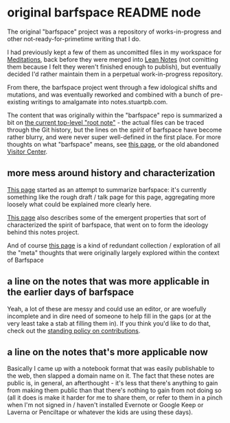 # original barfspace README node

The original "barfspace" project was a repository of works-in-progress and other not-ready-for-primetime writing that I do.

I had previously kept a few of them as uncomitted files in my workspace for [Meditations][], back before they were merged into [Lean Notes][] (not comitting them because I felt they weren't finished enough to publish), but eventually decided I'd rather maintain them in a perpetual work-in-progress repository.

From there, the barfspace project went through a few idological shifts and mutations, and was eventually reworked and combined with a bunch of pre-existing writings to amalgamate into notes.stuartpb.com.

The content that was originally within the "barfspace" repo is summarized a bit on [the current top-level "root note"][root] - the actual files can be traced through the Git history, but the lines on the *spirit* of barfspace have become rather blurry, and were never super well-defined in the first place. For more thoughts on what "barfspace" means, see [this page][name explainer], or the old abandoned [Visitor Center][].

[root]: 81cde66e-d238-4fc1-8381-648a3f90537d.md
[name explainer]: f5d72b81-ccb9-45d0-8029-be70895f65ca.md
[Visitor Center]: 434dd429-b16d-4924-996f-aaf2ebff29ef.md

## more mess around history and characterization

[This page][history] started as an attempt to summarize barfspace: it's currently something like the rough draft / talk page for this page, aggregating more loosely what could be explained more clearly here.

[history]: 0621dc44-9276-47ef-877b-56756163e04f.md

[This page][EBSB] also describes some of the emergent properties that sort of characterized the spirit of barfspace, that went on to form the ideology behind this notes project.

[EBSB]: 5675d6ea-59ed-4bc1-9c27-d1e3508ee95b.md

And of course [this page][BSMC] is a kind of redundant collection / exploration of all the "meta" thoughts that were originally largely explored within the context of Barfspace

[BSMC]: 8c5a1d30-97d9-4395-85be-b6c8ba57b239.md

## a line on the notes that was more applicable in the earlier days of barfspace

Yeah, a lot of these are messy and could use an editor, or are woefully incomplete and in dire need of someone to help fill in the gaps (or at the very least take a stab at filling them in). If you think you'd like to do that, check out the [standing policy on contributions][contributions].

[Lean Notes]: f00c3d23-8848-4bb4-8d7a-d009f7344374.md
[Meditations]: 8f2359ae-186f-4878-b5e5-33f3c177e6fc.md
[contributions]: 5b5e1a92-bd30-4827-9196-48a9c07c165a.md

## a line on the notes that's more applicable now

Basically I came up with a notebook format that was easily publishable to the web, then slapped a domain name on it. The fact that these notes are public is, in general, an afterthought - it's less that there's anything to gain from making them public than that there's nothing to gain from not doing so (all it does is make it harder for me to share them, or refer to them in a pinch when I'm not signed in / haven't installed Evernote or Google Keep or Laverna or Penciltape or whatever the kids are using these days).

